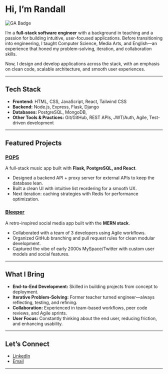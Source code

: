 
# Hi, I’m Randall 
 ![GA Badge](https://drive.google.com/file/d/1VutZtYt3svh4FnNOTqA9LRsFvyAVoY72/view?usp=drive_link)

I’m a **full-stack software engineer** with a background in teaching and a passion for building intuitive, user-focused applications. Before transitioning into engineering, I taught Computer Science, Media Arts, and English—an experience that honed my problem-solving, iteration, and collaboration skills.

Now, I design and develop applications across the stack, with an emphasis on clean code, scalable architecture, and smooth user experiences.

---

## Tech Stack

- **Frontend:** HTML, CSS, JavaScript, React, Tailwind CSS
- **Backend:** Node.js, Express, Flask, Django
- **Databases:** PostgreSQL, MongoDB,
- **Other Tools & Practices:** Git/GitHub, REST APIs, JWT/Auth, Agile, Test-driven development

---

## Featured Projects

### [POP5](https://pop5.netlify.app/)

A full-stack music app built with **Flask, PostgreSQL, and React**.

* Designed a backend API + proxy server for external APIs to keep the database lean.
* Built a clean UI with intuitive list reordering for a smooth UX.
* Next iteration: caching strategies with Redis for performance optimization.

### [Bleeper](https://bleepr.netlify.app/)

A retro-inspired social media app built with the **MERN stack**.

* Collaborated with a team of 3 developers using Agile workflows.
* Organized GitHub branching and pull request rules for clean modular development.
* Captured the vibe of early 2000s MySpace/Twitter with custom user models and social features.

---

## What I Bring

* **End-to-End Development:** Skilled in building projects from concept to deployment.
* **Iterative Problem-Solving:** Former teacher turned engineer—always reflecting, testing, and refining.
* **Collaboration:** Experienced in team-based workflows, peer code reviews, and Agile sprints.
* **User Focus:** Constantly thinking about the end user, reducing friction, and enhancing usability.

---

##  Let’s Connect

* [LinkedIn](https://www.linkedin.com/in/randall-wolfe/)
* [Email](mailto:randall.a.wolfe@gmail.com)

---

